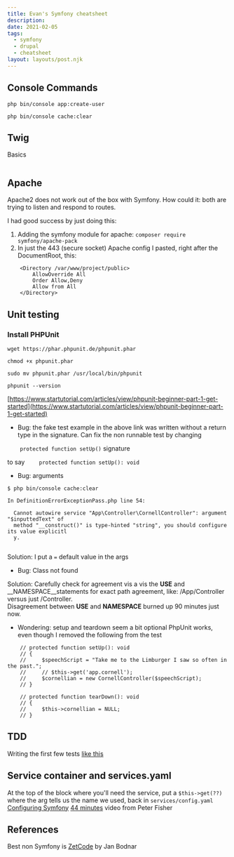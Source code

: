 ```yaml
---
title: Evan's Symfony cheatsheet
description:
date: 2021-02-05
tags:
  - symfony
  - drupal
  - cheatsheet
layout: layouts/post.njk
---
```


## Console Commands

```
php bin/console app:create-user

php bin/console cache:clear
```

## Twig

Basics
```

```

## Apache

Apache2 does not work out of the box with Symfony. How could it: both are trying to listen and respond to routes.

I had good success by just doing this:

1. Adding the symfony module for apache:
`composer require symfony/apache-pack`
2. In just the 443 (secure socket) Apache config I pasted, right after the DocumentRoot, this:
```
    <Directory /var/www/project/public>
        AllowOverride All
        Order Allow,Deny
        Allow from All
    </Directory>
```
## Unit testing

### Install PHPUnit

`wget https://phar.phpunit.de/phpunit.phar`

`chmod +x phpunit.phar`

`sudo mv phpunit.phar /usr/local/bin/phpunit`

`phpunit --version`

[https://www.startutorial.com/articles/view/phpunit-beginner-part-1-get-started](https://www.startutorial.com/articles/view/phpunit-beginner-part-1-get-started)

* Bug: the fake test example in the above link was written without a return type in the signature. Can fix the non runnable test by changing

`    protected function setUp()` signature  

to say `    protected function setUp(): void`

* Bug: arguments

```
$ php bin/console cache:clear

In DefinitionErrorExceptionPass.php line 54:
                                                                                            
  Cannot autowire service "App\Controller\CornellController": argument "$inputtedText" of   
  method "__construct()" is type-hinted "string", you should configure its value explicitl  
  y.                                                                                        
         
```
Solution: I put a `=` default value in the args

* Bug: Class not found  

Solution: Carefully check for agreement vis a vis the __USE__ and __NAMESPACE__statements for exact path agreement, like: /App/Controller   versus  just /Controller.   
Disagreement between __USE__ and __NAMESPACE__ burned up 90 minutes just now.  

* Wondering: setup and teardown seem a bit optional
PhpUnit works, even though I removed the following from the test  
```
    // protected function setUp(): void
    // {
    //     $speechScript = "Take me to the Limburger I saw so often in the past.";
    //     // $this->get('app.cornell');
    //     $cornellian = new CornellController($speechScript);
    // }
 
    // protected function tearDown(): void
    // {
    //     $this->cornellian = NULL;
    // }
```

## TDD

Writing the first few tests [like this](https://phpunit.de/getting-started/phpunit-9.html)     


## Service container and services.yaml

At the top of the block where you'll need the service, put a `$this->get(??)` where the arg tells us the name we used, back in `services/config.yaml`   
[Configuring Symfony](https://symfony.com/doc/current/configuration.html)
[44 minutes](https://www.youtube.com/watch?v=ucfgf9mkxfs) video from Peter Fisher  

## References

Best non Symfony is [ZetCode](https://zetcode.com/php/twig/)  by Jan Bodnar
